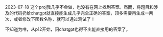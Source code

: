 2023-07-18
这个proj我几乎不会做，也没有在网上找到答案。然而，将题目和涉及的代码扔给chatgpt就直接能生成几乎完全正确的答案，顶多需要再生成一两次，或者修改下函数名称，就可以通过测试了！

不知道为啥，从p12开始，问chatgpt也得不出能直接用的答案了。